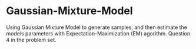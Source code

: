 # Gaussian-Mixture-Model
Using Gaussian Mixture Model to generate samples, and then estimate the models parameters with Expectation-Maximization (EM) agorithm. Question 4 in the problem set.
